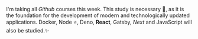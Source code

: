 I'm taking all *Github* courses this week.
This study is necessary 🏁, as it is the foundation for the development of modern and technologically updated applications. Docker, Node ⭐, Deno, **React**, Gatsby, *Next* and JavaScript will also be studied.✨ 
